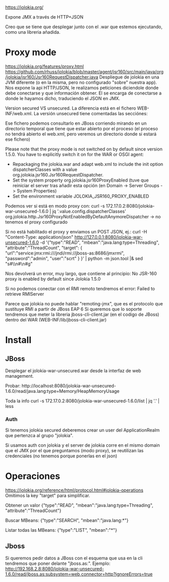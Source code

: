 https://jolokia.org/

Expone JMX a través de HTTP+JSON

Creo que se tiene que desplegar junto con el .war que estemos ejecutando, como una libreria añadida.

# Proxy mode
https://jolokia.org/features/proxy.html
https://github.com/rhuss/jolokia/blob/master/agent/jsr160/src/main/java/org/jolokia/jsr160/Jsr160RequestDispatcher.java
Despliegue de jolokia en una JVM diferente (o en la misma, pero no configurado "sobre" nuestra app).
Nos expone la api HTTP/JSON, le realizamos peticiones diciendole donde debe conectarse y que información obtener.
El se encarga de conectarse a donde le hayamos dicho, traduciendo el JSON en JMX.


Version secured VS unsecured.
La diferencia está en el fichero WEB-INF/web.xml.
La versión unsecured tiene comentadas las secciónes:
<login-config>
<security-constraint>
<security-role>

Ese fichero podemos consultarlo en JBoss corriendo mirando en un directorio temporal que tiene que estar abierto por el proceso (el proceso no tendrá abierto el web.xml, pero veremos un directorio donde si estará ese fichero)


Please note that the proxy mode is not switched on by default since version 1.5.0. You have to explicitly switch it on for the WAR or OSGI agent:
  - Repackaging the jolokia.war and adapt web.xml to include the init option dispatcherClasses with a value org.jolokia.jsr160.Jsr160RequestDispatcher.
  - Set the system property org.jolokia.jsr160ProxyEnabled (tuve que reiniciar el server tras añadir esta opción (en Domain -> Server Groups -> System Properties)
  - Set the environment variable JOLOKIA_JSR160_PROXY_ENABLED

Podemos ver si está en modo proxy con:
curl -s 172.17.0.2:8080/jolokia-war-unsecured-1.6.0 | jq '.value.config.dispatcherClasses'
org.jolokia.http.Jsr160ProxyNotEnabledByDefaultAnymoreDispatcher -> no tenemos el proxy configurado

Si no está habilitado el proxy y enviamos un POST JSON, ej.:
curl -H "Content-Type: application/json" http://127.0.0.1:8080/jolokia-war-unsecured-1.6.0 -d '{"type":"READ", "mbean":"java.lang:type=Threading", "attribute":"ThreadCount", "target": { "url":"service:jmx:rmi:///jndi/rmi://jboss-as:8686/jmxrmi", "password":"admin", "user":"scrt" } }' | python -m json.tool |& sed "s#\\\n#\n#g"

Nos devolverá un error, muy largo, que contiene al principio: No JSR-160 proxy is enabled by default since Jolokia 1.5.0


Si no podemos conectar con el RMI remoto tendremos el error:
Failed to retrieve RMIServer


Parece que jolokia no puede hablar "remoting-jmx", que es el protocolo que sustituye RMI a partir de JBoss EAP 6
Si queremos que lo soporte tendremos que meter la libreria jboss-cli-client.jar (en el codigo de JBoss) dentro del WAR (WEB-INF/lib/jboss-cli-client.jar)


# Install
## JBoss
Desplegar el jolokia-war-unsecured.war desde la interfaz de web management.

Probar:
http://localhost:8080/jolokia-war-unsecured-1.6.0/read/java.lang:type=Memory/HeapMemoryUsage

Toda la info
curl -s 172.17.0.2:8080/jolokia-war-unsecured-1.6.0/list | jq '.' | less


### Auth
Si tenemos jolokia secured deberemos crear un user del ApplicationRealm que pertenzca al grupo "jolokia".

Si usamos auth con jolokia y el server de jolokia corre en el mismo domain que el JMX por el que preguntamos (modo proxy), se reutilizan las credenciales (no tenemos porque ponerlas en el json)


# Operaciones
https://jolokia.org/reference/html/protocol.html#jolokia-operations
Omitimos la key "target" para simplificar.

Obtener un valor
{"type":"READ", "mbean":"java.lang:type=Threading", "attribute":"ThreadCount"}

Buscar MBeans:
{"type":"SEARCH", "mbean":"java.lang:*"}

Listar todas las MBeans:
{"type":"LIST", "mbean":"*"}


## Jboss
Si queremos pedir datos a JBoss con el esquema que usa en la cli tendremos que poner delante "jboss.as:".
Ejemplo:
http://192.168.2.8:8080/jolokia-war-unsecured-1.6.0/read/jboss.as:subsystem=web,connector=http?ignoreErrors=true<Paste>

